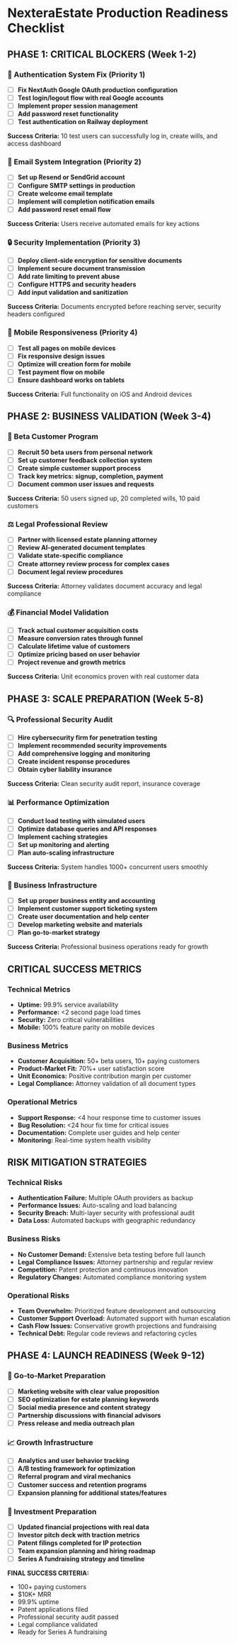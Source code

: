 # NexteraEstate Production Readiness Checklist

## PHASE 1: CRITICAL BLOCKERS (Week 1-2)

### 🔐 Authentication System Fix (Priority 1)
- [ ] **Fix NextAuth Google OAuth production configuration**
- [ ] **Test login/logout flow with real Google accounts**  
- [ ] **Implement proper session management**
- [ ] **Add password reset functionality**
- [ ] **Test authentication on Railway deployment**

**Success Criteria:** 10 test users can successfully log in, create wills, and access dashboard

### 📧 Email System Integration (Priority 2)
- [ ] **Set up Resend or SendGrid account**
- [ ] **Configure SMTP settings in production**
- [ ] **Create welcome email template**
- [ ] **Implement will completion notification emails**
- [ ] **Add password reset email flow**

**Success Criteria:** Users receive automated emails for key actions

### 🔒 Security Implementation (Priority 3)
- [ ] **Deploy client-side encryption for sensitive documents**
- [ ] **Implement secure document transmission**
- [ ] **Add rate limiting to prevent abuse**
- [ ] **Configure HTTPS and security headers**
- [ ] **Add input validation and sanitization**

**Success Criteria:** Documents encrypted before reaching server, security headers configured

### 📱 Mobile Responsiveness (Priority 4)
- [ ] **Test all pages on mobile devices**
- [ ] **Fix responsive design issues**
- [ ] **Optimize will creation form for mobile**
- [ ] **Test payment flow on mobile**
- [ ] **Ensure dashboard works on tablets**

**Success Criteria:** Full functionality on iOS and Android devices

## PHASE 2: BUSINESS VALIDATION (Week 3-4)

### 👥 Beta Customer Program
- [ ] **Recruit 50 beta users from personal network**
- [ ] **Set up customer feedback collection system**
- [ ] **Create simple customer support process**
- [ ] **Track key metrics: signup, completion, payment**
- [ ] **Document common user issues and requests**

**Success Criteria:** 50 users signed up, 20 completed wills, 10 paid customers

### ⚖️ Legal Professional Review
- [ ] **Partner with licensed estate planning attorney**
- [ ] **Review AI-generated document templates**
- [ ] **Validate state-specific compliance**
- [ ] **Create attorney review process for complex cases**
- [ ] **Document legal review procedures**

**Success Criteria:** Attorney validates document accuracy and legal compliance

### 💰 Financial Model Validation
- [ ] **Track actual customer acquisition costs**
- [ ] **Measure conversion rates through funnel**
- [ ] **Calculate lifetime value of customers**
- [ ] **Optimize pricing based on user behavior**
- [ ] **Project revenue and growth metrics**

**Success Criteria:** Unit economics proven with real customer data

## PHASE 3: SCALE PREPARATION (Week 5-8)

### 🔍 Professional Security Audit
- [ ] **Hire cybersecurity firm for penetration testing**
- [ ] **Implement recommended security improvements**
- [ ] **Add comprehensive logging and monitoring**
- [ ] **Create incident response procedures**
- [ ] **Obtain cyber liability insurance**

**Success Criteria:** Clean security audit report, insurance coverage

### 📊 Performance Optimization
- [ ] **Conduct load testing with simulated users**
- [ ] **Optimize database queries and API responses**
- [ ] **Implement caching strategies**
- [ ] **Set up monitoring and alerting**
- [ ] **Plan auto-scaling infrastructure**

**Success Criteria:** System handles 1000+ concurrent users smoothly

### 🏢 Business Infrastructure
- [ ] **Set up proper business entity and accounting**
- [ ] **Implement customer support ticketing system**
- [ ] **Create user documentation and help center**
- [ ] **Develop marketing website and materials**
- [ ] **Plan go-to-market strategy**

**Success Criteria:** Professional business operations ready for growth

## CRITICAL SUCCESS METRICS

### Technical Metrics
- **Uptime:** 99.9% service availability
- **Performance:** <2 second page load times
- **Security:** Zero critical vulnerabilities
- **Mobile:** 100% feature parity on mobile devices

### Business Metrics  
- **Customer Acquisition:** 50+ beta users, 10+ paying customers
- **Product-Market Fit:** 70%+ user satisfaction score
- **Unit Economics:** Positive contribution margin per customer
- **Legal Compliance:** Attorney validation of all document types

### Operational Metrics
- **Support Response:** <4 hour response time to customer issues
- **Bug Resolution:** <24 hour fix time for critical issues  
- **Documentation:** Complete user guides and help center
- **Monitoring:** Real-time system health visibility

## RISK MITIGATION STRATEGIES

### Technical Risks
- **Authentication Failure:** Multiple OAuth providers as backup
- **Performance Issues:** Auto-scaling and load balancing
- **Security Breach:** Multi-layer security with professional audit
- **Data Loss:** Automated backups with geographic redundancy

### Business Risks
- **No Customer Demand:** Extensive beta testing before full launch
- **Legal Compliance Issues:** Attorney partnership and regular review
- **Competition:** Patent protection and continuous innovation
- **Regulatory Changes:** Automated compliance monitoring system

### Operational Risks
- **Team Overwhelm:** Prioritized feature development and outsourcing
- **Customer Support Overload:** Automated support with human escalation
- **Cash Flow Issues:** Conservative growth projections and fundraising
- **Technical Debt:** Regular code reviews and refactoring cycles

## PHASE 4: LAUNCH READINESS (Week 9-12)

### 🚀 Go-to-Market Preparation
- [ ] **Marketing website with clear value proposition**
- [ ] **SEO optimization for estate planning keywords**
- [ ] **Social media presence and content strategy**
- [ ] **Partnership discussions with financial advisors**
- [ ] **Press release and media outreach plan**

### 📈 Growth Infrastructure
- [ ] **Analytics and user behavior tracking**
- [ ] **A/B testing framework for optimization**
- [ ] **Referral program and viral mechanics**
- [ ] **Customer success and retention programs**
- [ ] **Expansion planning for additional states/features**

### 💼 Investment Preparation
- [ ] **Updated financial projections with real data**
- [ ] **Investor pitch deck with traction metrics**
- [ ] **Patent filings completed for IP protection**
- [ ] **Team expansion planning and hiring roadmap**
- [ ] **Series A fundraising strategy and timeline**

**FINAL SUCCESS CRITERIA:** 
- 100+ paying customers
- $10K+ MRR
- 99.9% uptime
- Patent applications filed
- Professional security audit passed
- Legal compliance validated
- Ready for Series A fundraising